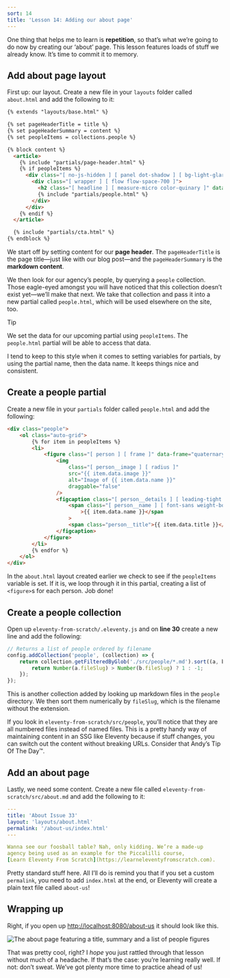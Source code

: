```yaml
---
sort: 14
title: 'Lesson 14: Adding our about page'
---
```


One thing that helps me to learn is **repetition**, so that’s what we’re going to do now by creating our ‘about’ page. This lesson features loads of stuff we already know. It’s time to commit it to memory.

## Add about page layout

First up: our layout. Create a new file in your `layouts` folder called `about.html` and add the following to it:

<!-- prettier-ignore -->
```html
{% extends "layouts/base.html" %} 

{% set pageHeaderTitle = title %} 
{% set pageHeaderSummary = content %} 
{% set peopleItems = collections.people %} 

{% block content %}
  <article>
    {% include "partials/page-header.html" %} 
    {% if peopleItems %} 
      <div class="[ no-js-hidden ] [ panel dot-shadow ] [ bg-light-glare ]">
        <div class="[ wrapper ] [ flow flow-space-700 ]">
          <h2 class="[ headline ] [ measure-micro color-quinary ]" data-highlight="dark">Meet the team</h2>
          {% include "partials/people.html" %}
        </div>
      </div>
    {% endif %}
  </article>

  {% include "partials/cta.html" %} 
{% endblock %}
```

We start off by setting content for our **page header**. The `pageHeaderTitle` is the page title—just like with our blog post—and the `pageHeaderSummary` is the **markdown content**.

We then look for our agency’s people, by querying a `people` collection. Those eagle-eyed amongst you will have noticed that this collection doesn’t exist yet—we’ll make that next. We take that collection and pass it into a new partial called `people.html`, which will be used elsewhere on the site, too.

> [!TIP]
> We set the data for our upcoming partial using `peopleItems`. The `people.html` partial will be able to access that data.
>
> I tend to keep to this style when it comes to setting variables for partials, by using the partial name, then the data name. It keeps things nice and consistent.

## Create a people partial

Create a new file in your `partials` folder called `people.html` and add the following:

```html
<div class="people">
	<ol class="auto-grid">
		{% for item in peopleItems %}
		<li>
			<figure class="[ person ] [ frame ]" data-frame="quaternary">
				<img
					class="[ person__image ] [ radius ]"
					src="{{ item.data.image }}"
					alt="Image of {{ item.data.name }}"
					draggable="false"
				/>
				<figcaption class="[ person__details ] [ leading-tight ]">
					<span class="[ person__name ] [ font-sans weight-bold ]"
						>{{ item.data.name }}</span
					>
					<span class="person__title">{{ item.data.title }}</span>
				</figcaption>
			</figure>
		</li>
		{% endfor %}
	</ol>
</div>
```

In the `about.html` layout created earlier we check to see if the `peopleItems` variable is set. If it is, we loop through it in this partial, creating a list of `<figure>`s for each person. Job done!

## Create a people collection

Open up `eleventy-from-scratch/.eleventy.js` and on **line 30** create a new line and add the following:

```js
// Returns a list of people ordered by filename
config.addCollection('people', (collection) => {
	return collection.getFilteredByGlob('./src/people/*.md').sort((a, b) => {
		return Number(a.fileSlug) > Number(b.fileSlug) ? 1 : -1;
	});
});
```

This is another collection added by looking up markdown files in the `people` directory. We then sort them numerically by `fileSlug`, which is the filename without the extension.

If you look in `eleventy-from-scratch/src/people`, you’ll notice that they are all numbered files instead of named files. This is a pretty handy way of maintaining content in an SSG like Eleventy because if stuff changes, you can switch out the content without breaking URLs. Consider that Andy’s Tip Of The Day™.

## Add an about page

Lastly, we need some content. Create a new file called `eleventy-from-scratch/src/about.md` and add the following to it:

<!-- prettier-ignore -->
```yaml
---
title: 'About Issue 33'
layout: 'layouts/about.html'
permalink: '/about-us/index.html'
---

Wanna see our foosball table? Nah, only kidding. We’re a made-up
agency being used as an example for the Piccalilli course,
[Learn Eleventy From Scratch](https://learneleventyfromscratch.com).
```

Pretty standard stuff here. All I’ll do is remind you that if you set a custom `permalink`, you need to add `index.html` at the end, or Eleventy will create a plain text file called `about-us`!

## Wrapping up

Right, if you open up <http://localhost:8080/about-us> it should look like this.

![The about page featuring a title, summary and a list of people figures](/images/ss-about.jpg)

That was pretty cool, right? I _hope_ you just rattled through that lesson without much of a headache. If that’s the case: you’re learning really well. If not: don’t sweat. We’ve got plenty more time to practice ahead of us!
